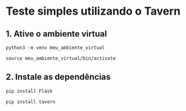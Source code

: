 # Teste simples utilizando o Tavern

## 1. Ative o ambiente virtual
`python3 -m venv meu_ambiente_virtual`

`source meu_ambiente_virtual/bin/activate`

## 2. Instale as dependências 
`pip install Flask`

`pip install tavern`

